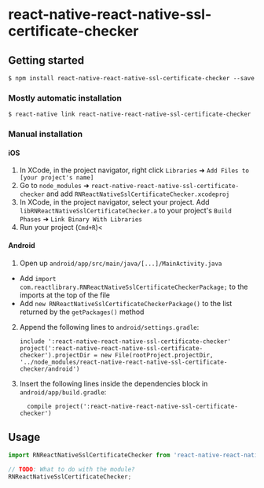 
# react-native-react-native-ssl-certificate-checker

## Getting started

`$ npm install react-native-react-native-ssl-certificate-checker --save`

### Mostly automatic installation

`$ react-native link react-native-react-native-ssl-certificate-checker`

### Manual installation


#### iOS

1. In XCode, in the project navigator, right click `Libraries` ➜ `Add Files to [your project's name]`
2. Go to `node_modules` ➜ `react-native-react-native-ssl-certificate-checker` and add `RNReactNativeSslCertificateChecker.xcodeproj`
3. In XCode, in the project navigator, select your project. Add `libRNReactNativeSslCertificateChecker.a` to your project's `Build Phases` ➜ `Link Binary With Libraries`
4. Run your project (`Cmd+R`)<

#### Android

1. Open up `android/app/src/main/java/[...]/MainActivity.java`
  - Add `import com.reactlibrary.RNReactNativeSslCertificateCheckerPackage;` to the imports at the top of the file
  - Add `new RNReactNativeSslCertificateCheckerPackage()` to the list returned by the `getPackages()` method
2. Append the following lines to `android/settings.gradle`:
  	```
  	include ':react-native-react-native-ssl-certificate-checker'
  	project(':react-native-react-native-ssl-certificate-checker').projectDir = new File(rootProject.projectDir, 	'../node_modules/react-native-react-native-ssl-certificate-checker/android')
  	```
3. Insert the following lines inside the dependencies block in `android/app/build.gradle`:
  	```
      compile project(':react-native-react-native-ssl-certificate-checker')
  	```


## Usage
```javascript
import RNReactNativeSslCertificateChecker from 'react-native-react-native-ssl-certificate-checker';

// TODO: What to do with the module?
RNReactNativeSslCertificateChecker;
```
  